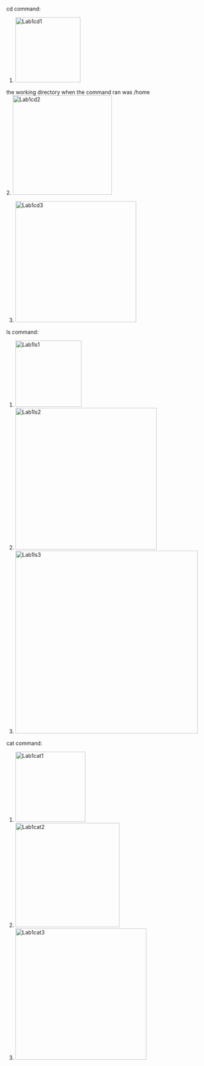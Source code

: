 cd command:
1. <img width="171" alt="Lab1cd1" src="https://github.com/colinsutedja/cse15l-lab-reports/assets/156348859/ebde7e21-8722-4562-aacd-b3d6bd8ef56d">
the working directory when the command ran was /home <br>
2. <img width="261" alt="Lab1cd2" src="https://github.com/colinsutedja/cse15l-lab-reports/assets/156348859/f842eb45-9d40-482e-9f82-b31ccb657fc1">

3. <img width="318" alt="Lab1cd3" src="https://github.com/colinsutedja/cse15l-lab-reports/assets/156348859/5787ae5a-eb6f-401f-bae0-0ac075ff16c1">


ls command:
1. <img width="174" alt="Lab1ls1" src="https://github.com/colinsutedja/cse15l-lab-reports/assets/156348859/4da316d2-88fc-408e-85ec-ec63abaeae24">
2. <img width="372" alt="Lab1ls2" src="https://github.com/colinsutedja/cse15l-lab-reports/assets/156348859/45bc3a6f-077c-419a-bc33-0ad4b20639ef">
3. <img width="480" alt="Lab1ls3" src="https://github.com/colinsutedja/cse15l-lab-reports/assets/156348859/ab3e1516-7878-40cb-b56a-19bb9da2f292">

cat command:
1. <img width="184" alt="Lab1cat1" src="https://github.com/colinsutedja/cse15l-lab-reports/assets/156348859/dcbb7752-7603-49d3-8f0b-865be2fd0788">
2. <img width="274" alt="Lab1cat2" src="https://github.com/colinsutedja/cse15l-lab-reports/assets/156348859/5ee61f1c-20f7-4c16-bac7-6e8f566d0de7">
3. <img width="345" alt="Lab1cat3" src="https://github.com/colinsutedja/cse15l-lab-reports/assets/156348859/d13039d0-8d3e-4121-860c-5185414c0e7c">
